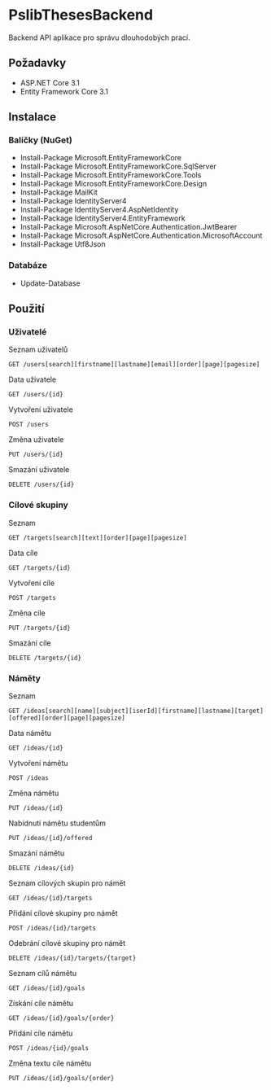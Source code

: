 # PslibThesesBackend
Backend API aplikace pro správu dlouhodobých prací.

## Požadavky
* ASP.NET Core 3.1
* Entity Framework Core 3.1

## Instalace
### Balíčky (NuGet)
* Install-Package Microsoft.EntityFrameworkCore
* Install-Package Microsoft.EntityFrameworkCore.SqlServer
* Install-Package Microsoft.EntityFrameworkCore.Tools
* Install-Package Microsoft.EntityFrameworkCore.Design
* Install-Package MailKit
* Install-Package IdentityServer4
* Install-Package IdentityServer4.AspNetIdentity
* Install-Package IdentityServer4.EntityFramework
* Install-Package Microsoft.AspNetCore.Authentication.JwtBearer
* Install-Package Microsoft.AspNetCore.Authentication.MicrosoftAccount
* Install-Package Utf8Json
### Databáze
* Update-Database

## Použití
### Uživatelé

Seznam uživatelů

    GET /users[search][firstname][lastname][email][order][page][pagesize]

Data uživatele

    GET /users/{id}

Vytvoření uživatele

    POST /users

Změna uživatele

    PUT /users/{id}

Smazání uživatele

    DELETE /users/{id}

### Cílové skupiny

Seznam

    GET /targets[search][text][order][page][pagesize]
    
Data cíle

    GET /targets/{id}
    
Vytvoření cíle

    POST /targets

Změna cíle

    PUT /targets/{id}
    
Smazání cíle

    DELETE /targets/{id}
    
### Náměty

Seznam

    GET /ideas[search][name][subject][iserId][firstname][lastname][target][offered][order][page][pagesize]
    
Data námětu

    GET /ideas/{id}
    
Vytvoření námětu

    POST /ideas

Změna námětu

    PUT /ideas/{id}
    
Nabídnutí námětu studentům

    PUT /ideas/{id}/offered
    
Smazání námětu

    DELETE /ideas/{id}

Seznam cílových skupin pro námět

    GET /ideas/{id}/targets
    
Přidání cílové skupiny pro námět

    POST /ideas/{id}/targets

Odebrání cílové skupiny pro námět

    DELETE /ideas/{id}/targets/{target}

Seznam cílů námětu

    GET /ideas/{id}/goals
    
Získání cíle námětu

    GET /ideas/{id}/goals/{order}

Přidání cíle námětu

    POST /ideas/{id}/goals

Změna textu cíle námětu

    PUT /ideas/{id}/goals/{order}
